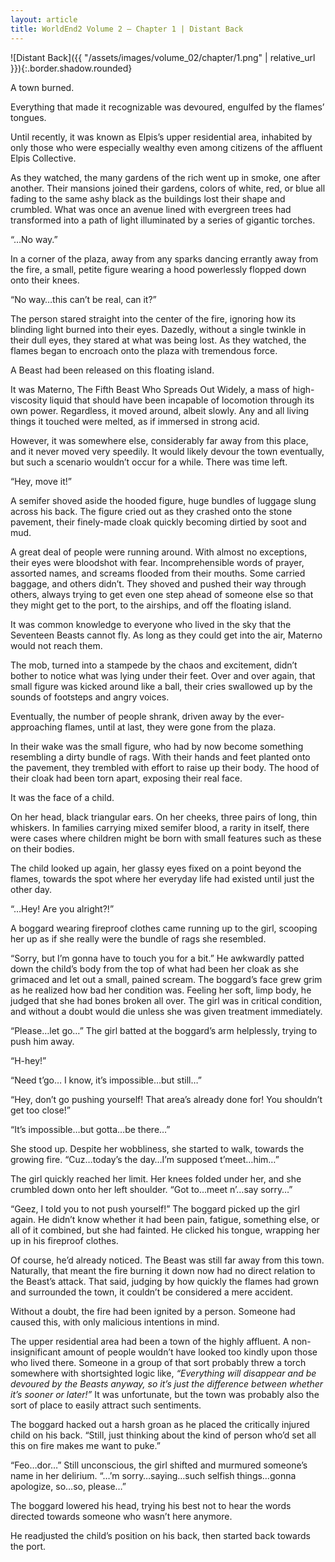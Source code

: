 ```yaml
---
layout: article
title: WorldEnd2 Volume 2 – Chapter 1 | Distant Back
---
```


![Distant Back]({{ "/assets/images/volume_02/chapter/1.png" | relative_url }}){:.border.shadow.rounded}

A town burned.

Everything that made it recognizable was devoured, engulfed by the flames’ tongues.

Until recently, it was known as Elpis’s upper residential area, inhabited by only those who were especially wealthy even among citizens of the affluent Elpis Collective.

As they watched, the many gardens of the rich went up in smoke, one after another. Their mansions joined their gardens, colors of white, red, or blue all fading to the same ashy black as the buildings lost their shape and crumbled. What was once an avenue lined with evergreen trees had transformed into a path of light illuminated by a series of gigantic torches.

“…No way.”

In a corner of the plaza, away from any sparks dancing errantly away from the fire, a small, petite figure wearing a hood powerlessly flopped down onto their knees.

“No way…this can’t be real, can it?”

The person stared straight into the center of the fire, ignoring how its blinding light burned into their eyes. Dazedly, without a single twinkle in their dull eyes, they stared at what was being lost. As they watched, the flames began to encroach onto the plaza with tremendous force.

A Beast had been released on this floating island.

It was Materno, The Fifth Beast Who Spreads Out Widely, a mass of high-viscosity liquid that should have been incapable of locomotion through its own power. Regardless, it moved around, albeit slowly. Any and all living things it touched were melted, as if immersed in strong acid.

However, it was somewhere else, considerably far away from this place, and it never moved very speedily. It would likely devour the town eventually, but such a scenario wouldn’t occur for a while. There was time left.

“Hey, move it!”

A semifer shoved aside the hooded figure, huge bundles of luggage slung across his back. The figure cried out as they crashed onto the stone pavement, their finely-made cloak quickly becoming dirtied by soot and mud.

A great deal of people were running around. With almost no exceptions, their eyes were bloodshot with fear. Incomprehensible words of prayer, assorted names, and screams flooded from their mouths. Some carried baggage, and others didn’t. They shoved and pushed their way through others, always trying to get even one step ahead of someone else so that they might get to the port, to the airships, and off the floating island.

It was common knowledge to everyone who lived in the sky that the Seventeen Beasts cannot fly. As long as they could get into the air, Materno would not reach them.

The mob, turned into a stampede by the chaos and excitement, didn’t bother to notice what was lying under their feet. Over and over again, that small figure was kicked around like a ball, their cries swallowed up by the sounds of footsteps and angry voices.

Eventually, the number of people shrank, driven away by the ever-approaching flames, until at last, they were gone from the plaza.

In their wake was the small figure, who had by now become something resembling a dirty bundle of rags. With their hands and feet planted onto the pavement, they trembled with effort to raise up their body. The hood of their cloak had been torn apart, exposing their real face.

It was the face of a child.

On her head, black triangular ears. On her cheeks, three pairs of long, thin whiskers. In families carrying mixed semifer blood, a rarity in itself, there were cases where children might be born with small features such as these on their bodies.

The child looked up again, her glassy eyes fixed on a point beyond the flames, towards the spot where her everyday life had existed until just the other day.

“…Hey! Are you alright?!”

A boggard wearing fireproof clothes came running up to the girl, scooping her up as if she really were the bundle of rags she resembled.

“Sorry, but I’m gonna have to touch you for a bit.” He awkwardly patted down the child’s body from the top of what had been her cloak as she grimaced and let out a small, pained scream. The boggard’s face grew grim as he realized how bad her condition was. Feeling her soft, limp body, he judged that she had bones broken all over. The girl was in critical condition, and without a doubt would die unless she was given treatment immediately.

“Please…let go…” The girl batted at the boggard’s arm helplessly, trying to push him away.

“H-hey!”

“Need t’go… I know, it’s impossible…but still…”

“Hey, don’t go pushing yourself! That area’s already done for! You shouldn’t get too close!”

“It’s impossible…but gotta…be there…”

She stood up. Despite her wobbliness, she started to walk, towards the growing fire. “Cuz…today’s the day…I’m supposed t’meet…him…”

The girl quickly reached her limit. Her knees folded under her, and she crumbled down onto her left shoulder. “Got to…meet n’…say sorry…”

“Geez, I told you to not push yourself!” The boggard picked up the girl again. He didn’t know whether it had been pain, fatigue, something else, or all of it combined, but she had fainted. He clicked his tongue, wrapping her up in his fireproof clothes.

Of course, he’d already noticed. The Beast was still far away from this town. Naturally, that meant the fire burning it down now had no direct relation to the Beast’s attack. That said, judging by how quickly the flames had grown and surrounded the town, it couldn’t be considered a mere accident.

Without a doubt, the fire had been ignited by a person. Someone had caused this, with only malicious intentions in mind.

The upper residential area had been a town of the highly affluent. A non-insignificant amount of people wouldn’t have looked too kindly upon those who lived there. Someone in a group of that sort probably threw a torch somewhere with shortsighted logic like, <em>“Everything will disappear and be devoured by the Beasts anyway, so it’s just the difference between whether it’s sooner or later!”</em> It was unfortunate, but the town was probably also the sort of place to easily attract such sentiments.

The boggard hacked out a harsh groan as he placed the critically injured child on his back. “Still, just thinking about the kind of person who’d set all this on fire makes me want to puke.”

“Feo…dor…” Still unconscious, the girl shifted and murmured someone’s name in her delirium. “…’m sorry…saying…such selfish things…gonna apologize, so…so, please…”

The boggard lowered his head, trying his best not to hear the words directed towards someone who wasn’t here anymore.

He readjusted the child’s position on his back, then started back towards the port.